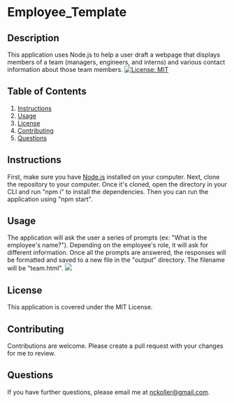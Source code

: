 # Employee_Template

## Description

This application uses Node.js to help a user draft a webpage that displays members of a team (managers, engineers, and interns) and various contact information about those team members. [![License: MIT](https://img.shields.io/badge/License-MIT-yellow.svg)](https://opensource.org/licenses/MIT)

## Table of Contents

1. [Instructions](#instructions)
2. [Usage](#usage)
3. [License](#license)
4. [Contributing](#contributing)
5. [Questions](#questions)

## Instructions

First, make sure you have [Node.js](https://nodejs.org/en/) installed on your computer. Next, clone the repository to your computer. Once it's cloned, open the directory in your CLI and run "npm i" to install the dependencies. Then you can run the application using "npm start".

## Usage

The application will ask the user a series of prompts (ex: "What is the employee's name?"). Depending on the employee's role, it will ask for different information. Once all the prompts are answered, the responses will be formatted and saved to a new file in the "output" directory. The filename will be "team.html".
<img src="../assets/TeamTemplateDemoImg.png" src="screenshot of webpage with employee cards">

## License

This application is covered under the MIT License.

## Contributing

Contributions are welcome. Please create a pull request with your changes for me to review.

## Questions

If you have further questions, please email me at nckoller@gmail.com.
